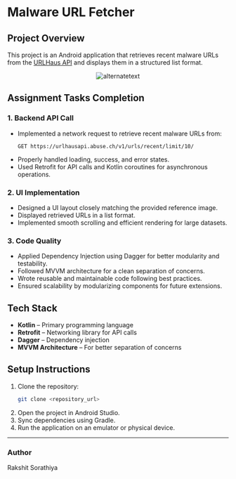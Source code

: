 # Malware URL Fetcher

## Project Overview
This project is an Android application that retrieves recent malware URLs from the [URLHaus API](https://urlhaus.abuse.ch/) and displays them in a structured list format. 


<p align="center">
  <img src="https://lh3.googleusercontent.com/d/1xqPut4tpE6P4J82Xp7uD5FdvNTru8tVM" alt="alternatetext">
</p>


## Assignment Tasks Completion
### 1. Backend API Call
- Implemented a network request to retrieve recent malware URLs from:
  ```
  GET https://urlhausapi.abuse.ch/v1/urls/recent/limit/10/
  ```
- Properly handled loading, success, and error states.
- Used Retrofit for API calls and Kotlin coroutines for asynchronous operations.

### 2. UI Implementation
- Designed a UI layout closely matching the provided reference image.
- Displayed retrieved URLs in a list format.
- Implemented smooth scrolling and efficient rendering for large datasets.

### 3. Code Quality
- Applied Dependency Injection using Dagger for better modularity and testability.
- Followed MVVM architecture for a clean separation of concerns.
- Wrote reusable and maintainable code following best practices.
- Ensured scalability by modularizing components for future extensions.

## Tech Stack
- **Kotlin** – Primary programming language
- **Retrofit** – Networking library for API calls
- **Dagger** – Dependency injection
- **MVVM Architecture** – For better separation of concerns

## Setup Instructions
1. Clone the repository:
   ```sh
   git clone <repository_url>
   ```
2. Open the project in Android Studio.
3. Sync dependencies using Gradle.
4. Run the application on an emulator or physical device.

---

### Author
Rakshit Sorathiya
